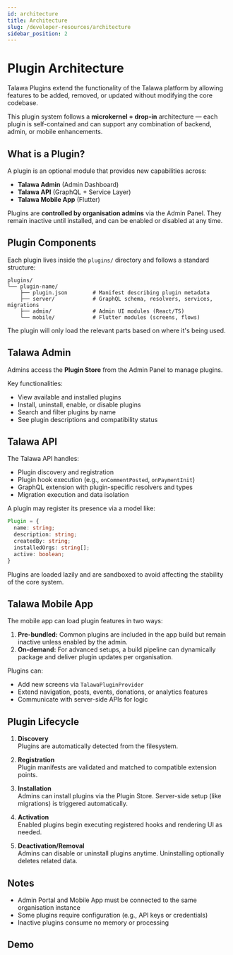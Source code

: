 ```yaml
---
id: architecture
title: Architecture
slug: /developer-resources/architecture
sidebar_position: 2
---
```


# Plugin Architecture

Talawa Plugins extend the functionality of the Talawa platform by allowing features to be added, removed, or updated without modifying the core codebase.

This plugin system follows a **microkernel + drop-in** architecture — each plugin is self-contained and can support any combination of backend, admin, or mobile enhancements.

## What is a Plugin?

A plugin is an optional module that provides new capabilities across:

- **Talawa Admin** (Admin Dashboard)
- **Talawa API** (GraphQL + Service Layer)
- **Talawa Mobile App** (Flutter)

Plugins are **controlled by organisation admins** via the Admin Panel. They remain inactive until installed, and can be enabled or disabled at any time.

## Plugin Components

Each plugin lives inside the `plugins/` directory and follows a standard structure:

```
plugins/
└── plugin-name/
    ├── plugin.json        # Manifest describing plugin metadata
    ├── server/            # GraphQL schema, resolvers, services, migrations
    ├── admin/             # Admin UI modules (React/TS)
    └── mobile/            # Flutter modules (screens, flows)
```

The plugin will only load the relevant parts based on where it's being used.

## Talawa Admin

Admins access the **Plugin Store** from the Admin Panel to manage plugins.

Key functionalities:

- View available and installed plugins
- Install, uninstall, enable, or disable plugins
- Search and filter plugins by name
- See plugin descriptions and compatibility status

## Talawa API

The Talawa API handles:

- Plugin discovery and registration
- Plugin hook execution (e.g., `onCommentPosted`, `onPaymentInit`)
- GraphQL extension with plugin-specific resolvers and types
- Migration execution and data isolation

A plugin may register its presence via a model like:

```ts
Plugin = {
  name: string;
  description: string;
  createdBy: string;
  installedOrgs: string[];
  active: boolean;
}
```

Plugins are loaded lazily and are sandboxed to avoid affecting the stability of the core system.

## Talawa Mobile App

The mobile app can load plugin features in two ways:

1. **Pre-bundled:** Common plugins are included in the app build but remain inactive unless enabled by the admin.
2. **On-demand:** For advanced setups, a build pipeline can dynamically package and deliver plugin updates per organisation.

Plugins can:
- Add new screens via `TalawaPluginProvider`
- Extend navigation, posts, events, donations, or analytics features
- Communicate with server-side APIs for logic

## Plugin Lifecycle

1. **Discovery**  
   Plugins are automatically detected from the filesystem.

2. **Registration**  
   Plugin manifests are validated and matched to compatible extension points.

3. **Installation**  
   Admins can install plugins via the Plugin Store. Server-side setup (like migrations) is triggered automatically.

4. **Activation**  
   Enabled plugins begin executing registered hooks and rendering UI as needed.

5. **Deactivation/Removal**  
   Admins can disable or uninstall plugins anytime. Uninstalling optionally deletes related data.


## Notes

- Admin Portal and Mobile App must be connected to the same organisation instance
- Some plugins require configuration (e.g., API keys or credentials)
- Inactive plugins consume no memory or processing

## Demo

